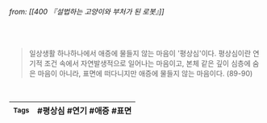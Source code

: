 
###### from: [[400 『설법하는 고양이와 부처가 된 로봇』]]

<br/>

>일상생활 하나하나에서 애증에 물들지 않는 마음이 '평상심'이다. 평상심이란 연기적 조건 속에서 자연발생적으로 일어나는 마음이고, 본체 같은 깊이 심층에 숨은 마음이 아니라, 표면에 떠다니지만 애증에 물들지 않는 마음이다. (89-90)
 

<br/>

| <small> Tags </small> | #평상심 #연기 #애증 #표면  |
| --- | --- |
